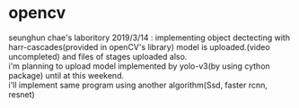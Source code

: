 # opencv
seunghun chae's laboritory
2019/3/14 : implementing object dectecting with harr-cascades(provided in openCV's library) model is uploaded.(video uncompleted) and files of stages uploaded also.  
i'm planning to upload model implemented by yolo-v3(by using cython package) until at this weekend.  
i'll implement same program using another algorithm(Ssd, faster rcnn, resnet)
